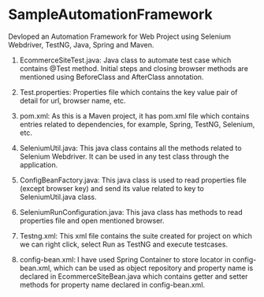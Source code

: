 # SampleAutomationFramework
  Devloped an Automation Framework for Web Project using Selenium Webdriver, TestNG, Java, Spring and Maven.

1. EcommerceSiteTest.java: Java class to automate test case which contains @Test method. Initial steps and closing browser methods are mentioned using BeforeClass and AfterClass annotation.

2. Test.properties: Properties file which contains the key value pair of detail for url, browser name, etc.

3. pom.xml: As this is a Maven project, it has pom.xml file which contains entries related to dependencies, for example, Spring, TestNG, Selenium, etc.

4. SeleniumUtil.java: This java class contains all the methods related to Selenium Webdriver. It can be used in any test class through the application.

5. ConfigBeanFactory.java: This java class is used to read properties file (except browser key) and send its value related to key to SeleniumUtil.java class.

6. SeleniumRunConfiguration.java: This java class has methods to read properties file and open mentioned browser.

7. Testng.xml: This xml file contains the suite created for project on which we can right click, select Run as TestNG and execute testcases.

8. config-bean.xml: I have used Spring Container to store locator in config-bean.xml, which can be used as object repository and property name is declared in EcommerceSiteBean.java which contains getter and setter methods for property name declared in config-bean.xml.
  
  
  
  
   
   
 
 
 

